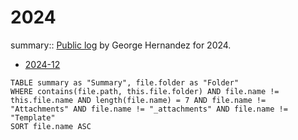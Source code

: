 # 2024

summary:: [Public log](Log.md) by George Hernandez for 2024.

- [2024-12](12/2024-12.md)

```dataview
TABLE summary as "Summary", file.folder as "Folder"
WHERE contains(file.path, this.file.folder) AND file.name != this.file.name AND length(file.name) = 7 AND file.name != "Attachments" AND file.name != "_attachments" AND file.name != "Template"
SORT file.name ASC
```

